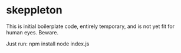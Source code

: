 # skeppleton

This is initial boilerplate code, entirely temporary, and is not yet fit for human eyes. Beware.

Just run:
npm install
node index.js
